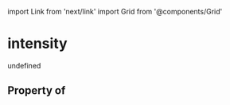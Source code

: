 import Link from 'next/link'
import Grid from '@components/Grid'

# intensity

undefined

## Property of



